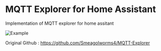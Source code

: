 # MQTT Explorer for Home Assistant

Implementation of MQTT explorer for home assitant

![Example](https://raw.githubusercontent.com/GollumDom/addon-repository-mqtt-explorer/master/mqtt-explorer/example.png)

Original Github : https://github.com/Smeagolworms4/MQTT-Explorer
